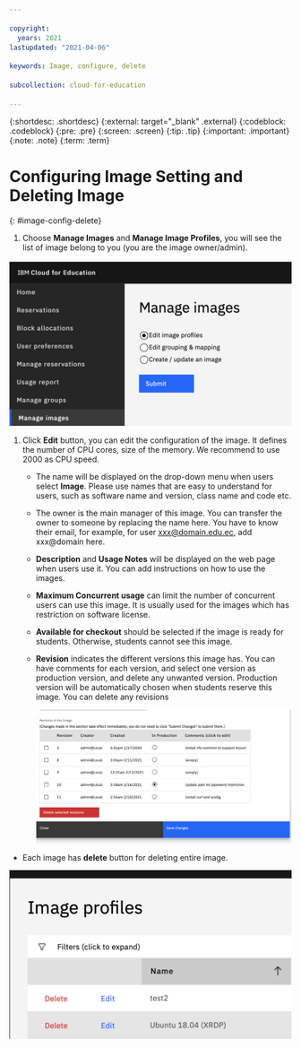 ```yaml
---

copyright:
  years: 2021
lastupdated: "2021-04-06"

keywords: Image, configure, delete

subcollection: cloud-for-education

---
```


{:shortdesc: .shortdesc}
{:external: target="_blank" .external}
{:codeblock: .codeblock}
{:pre: .pre}
{:screen: .screen}
{:tip: .tip}
{:important: .important}
{:note: .note}
{:term: .term}


# Configuring Image Setting and Deleting Image
{: #image-config-delete}

1. Choose **Manage Images** and **Manage Image Profiles**, you will see the list of image belong to
   you (you are the image owner/admin). 

![edit](images/editImage.png)

1. Click **Edit** button, you can edit the configuration of the image. It defines the number of CPU cores, size of the memory. We recommend to use 2000 as CPU speed.

   - The name will be displayed on the drop-down menu when users select **Image**. Please use names that are easy to understand for users, such as software name and version, class name and code etc.

   - The owner is the main manager of this image. You can transfer the owner to someone by replacing the name here. You have to know their email, for example, for user xxx@domain.edu.ec, add xxx@domain here.

   - **Description** and **Usage Notes** will be displayed on the web page when users use it. You can add instructions on how to use the images.

   - **Maximum Concurrent usage** can limit the number of concurrent users can use this image. It is usually used for the images which has restriction on software license.

   - **Available for checkout** should be selected if the image is ready for students. Otherwise, students cannot see this image.

   - **Revision** indicates the different versions this image has. You can have comments for each
     version, and select one version as production version, and delete any unwanted version.
     Production version will be automatically chosen when students reserve this image.
     You can delete any revisions 

     ![delete1](images/revision.png)

  - Each image has **delete** button for deleting entire image.

  ![delete1](images/deleteImage.png)



